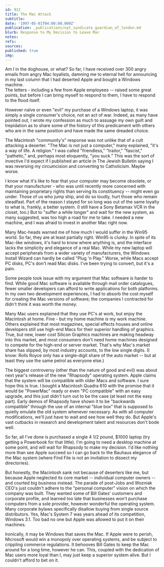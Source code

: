 ```yaml
---
id: 912
title: The Mac Attack
subtitle: 
date: '1997-05-01T04:00:00.000Z'
publication: _publications/nyt_syndicate_guardian_of_london.md
blurb: Response to My Decision to Leave Mac
notes: 
refs: 
sources: 
published: true
img: 
---
```

Am I in the doghouse, or what? So far, I have received over 300 angry emails from angry Mac loyalists, damning me to eternal hell for announcing in my last column that I had deserted Apple and bought a Windows machine.  
The letters - including a few from Apple employees -- raised some great points, but before I can bring myself to respond to them, I have to respond to the flood itself.

However naïve or even "evil" my purchase of a Windows laptop, it was simply a single consumer's choice, not an act of war. Indeed, as many have pointed out, I wrote my confession as much to assuage my own guilt and trepidation as to share some of the history of this predicament with others who are in the same position and have made the same dreaded choice.

The Macintosh "community's" response was not unlike that of a cult attacking a deserter. "The Mac is not just a computer," many explained, "it's a way of life. A religion." I was called "friendless," "traitor," "fascist," "pathetic," and, perhaps most eloquently, "you suck." This was the sort of invective I'd expect if I published an article in The Jewish Bulletin saying I was reversing my circumcision and converting to Catholicism. Maybe worse.

I know what it's like to fear that your computer may become obsolete, or that your manufacturer - who was until recently more concerned with maintaining proprietary rights than serving its constituency -- might even go under. Those of us who jump ship, and do so loudly, hurt those who remain steadfast. Part of the reason I stayed for so long was out of the same loyalty to what is, frankly, a better system. (I still have a Sony Betamax VCR in the closet, too.) But to "suffer a while longer" and wait for the new system, as many suggested, was too high a road for me to take. I needed a new machine, and I was afraid to invest in another Mac right now.

Many Mac-heads warned me of how much I would suffer in the Win95 world. So far, they are at least partially right. Win95 is clunky. In spite of its Mac-like windows, it's hard to know where anything is, and the interface lacks the simplicity and elegance of a real Mac. While my new laptop will accept peripherals from a wider variety of manufacturers, the Windows Install Wizard can hardly be called "Plug 'n Play." Worse, while Macs accept PC disks, PC's don't read Mac disks. I've been trying to convert, but it's a pain.

Some people took issue with my argument that Mac software is harder to find. While good Mac software is available through mail order catalogues, fewer smaller developers can afford to write applications for both platforms. In my own two development experiences, I had to absorb the cost myself for creating the Mac versions of software; the companies I contracted for didn't think it was worth the money.

Many Mac users explained that they use PC's at work, but enjoy the Macintosh at home. Fine - but my home machine *is* my work machine. Others explained that most magazines, special effects houses and online developers still use high-end Macs for their superior handling of graphics. True, but new, lower cost Silicon Graphics machines are making headway into this market, and most consumers don't need home machines designed to compete for the high-end or server market. That's why Mac's market share has slipped, by most industry accounts, to the low single digits. (I know: Rolls Royce only has a single-digit share of the auto market -- but at least they use the same petrol as everyone else.)

The biggest controversy (other than the nature of good and evil) was about next year's release of the new "Rhapsody" operating system. Apple claims that the system will be compatible with older Macs and software. I sure hope this is true. I bought a Macintosh Quadra 610 with the promise that it would be "PowerMac" ready or even "PC compatible" with an easy upgrade, and this just didn't turn out to be the case (at least not the easy part). Early demos of Rhapsody have shown it to be "backwards compatible" through the use of an internal "blue box" that is supposed to quietly emulate the old system whenever necessary. As with all computer modifications, we'll just have to wait and see how well they do. But Apple's vast cutbacks in research and development talent and resources don't bode well.

So far, all I've done is purchased a single 4 1/2 pound, $1000 laptop (try getting a Powerbook for that little). I'm going to need a desktop machine at some point, and will wait for Rhapsody to make my decision. I'd like nothing more than see Apple succeed so I can go back to the Bauhaus elegance of the Mac system (where Find File is not an invitation to dissect my directories).

But honestly, the Macintosh sank not because of deserters like me, but because Apple neglected its core market -- individual computer owners -- and courted big business instead. The parade of post-Jobs and Wozniak CEO's just couldn't adhere to the "personal computer" vision on which the company was built. They wanted some of Bill Gates' customers and corporate profile, and learned too late that businesses won't purchase computers from a sole provider, however wonderful the operating system. Many corporate bylaws specifically disallow buying from single source distributors. Yes, Mac's System 7 was years ahead of its competition, Windows 3.1. Too bad no one but Apple was allowed to put it on their machines.

Ironically, it may be Windows that saves the Mac. If Apple were to perish, Microsoft would win a monopoly over operating systems, and be subject to crippling commerce regulations. It behooves Bill Gates to keep the Mac around for a long time, however he can. This, coupled with the dedication of Mac users more loyal than I, may just keep a superior system alive. But I couldn't afford to bet on it.
